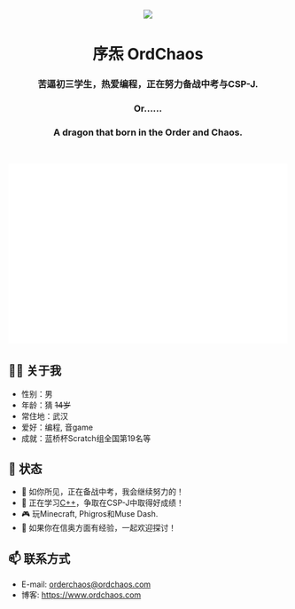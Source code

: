 <div align="center"> 
  </br>
    <img src="https://jsd.ordchaos.com/gh/OrdChaos/OrdChaos@master/github-metrics.svg" width="200" />
  </br>
  
  # 序炁 OrdChaos
  ### 苦逼初三学生，热爱编程，正在努力备战中考与CSP-J.
  ### Or......
  ### A dragon that born in the Order and Chaos.
  </br>
</div>

![](github-metrics.svg#pic_center)

## 👨🏻 关于我
- 性别：男  
- 年龄：猜 ~~14岁~~
- 常住地：武汉  
- 爱好：编程, 音game
- 成就：蓝桥杯Scratch组全国第19名等

## 💬 状态
- 🔭 如你所见，正在备战中考，我会继续努力的！
- 🌱 正在学习[C++](https://github.com/topics/cpp)，争取在CSP-J中取得好成绩！
- 🎮 玩Minecraft, Phigros和Muse Dash.
- 🤔 如果你在信奥方面有经验，一起欢迎探讨！

## 📫 联系方式
- E-mail: orderchaos@ordchaos.com
- 博客: https://www.ordchaos.com
